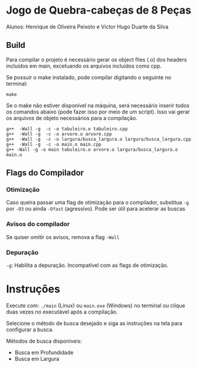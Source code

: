 # Jogo de Quebra-cabeças de 8 Peças

Alunos: Henrique de Oliveira Peixoto e Victor Hugo Duarte da Silva

## Build

Para compilar o projeto é necessário gerar os object files (.o) dos headers incluídos em main, excetuando os arquivos incluídos como cpp.

Se possuir o make instalado, pode compilar digitando o seguinte no terminal:

```
make
```

Se o make não estiver disponível na máquina, será necessário inserir todos os comandos abaixo (pode fazer isso por meio de um script). Isso vai gerar os arquivos de objeto necessários para a compilação.

```
g++  -Wall -g  -c -o tabuleiro.o tabuleiro.cpp
g++  -Wall -g  -c -o arvore.o arvore.cpp
g++  -Wall -g  -c -o largura/busca_largura.o largura/busca_largura.cpp
g++  -Wall -g  -c -o main.o main.cpp
g++ -Wall -g -o main tabuleiro.o arvore.o largura/busca_largura.o main.o
```

## Flags do Compilador

### Otimização
Caso queira passar uma flag de otimização para o compilador, substitua `-g` por `-O3` ou ainda `-Ofast` (agressivo). Pode ser útil para acelerar as buscas

### Avisos do compilador
Se quiser omitir os avisos, remova a flag `-Wall`

### Depuração
`-g`: Habilita a depuração. Incompatível com as flags de otimização.

# Instruções

Execute com: `./main` (Linux) ou `main.exe` (Windows) no terminal ou clique duas vezes no executável após a compilação.

Selecione o método de busca desejado e siga as instruções na tela para configurar a busca.

Métodos de busca disponíveis:

* Busca em Profundidade
* Busca em Largura
